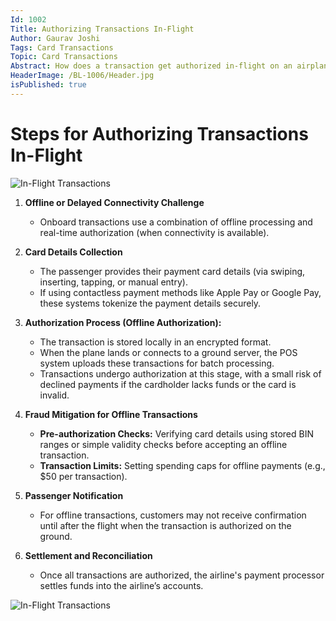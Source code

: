 ```yaml
---
Id: 1002
Title: Authorizing Transactions In-Flight
Author: Gaurav Joshi
Tags: Card Transactions
Topic: Card Transactions 
Abstract: How does a transaction get authorized in-flight on an airplane, such as for purchasing onboard Wi-Fi, food, or other services?
HeaderImage: /BL-1006/Header.jpg
isPublished: true
---
```


# Steps for Authorizing Transactions In-Flight

![In-Flight Transactions](/BL-1006/InFlightTraxs.png)

1. **Offline or Delayed Connectivity Challenge**  
   - Onboard transactions use a combination of offline processing and real-time authorization (when connectivity is available).

2. **Card Details Collection**  
   - The passenger provides their payment card details (via swiping, inserting, tapping, or manual entry).  
   - If using contactless payment methods like Apple Pay or Google Pay, these systems tokenize the payment details securely.

3. **Authorization Process (Offline Authorization):**  
   - The transaction is stored locally in an encrypted format.  
   - When the plane lands or connects to a ground server, the POS system uploads these transactions for batch processing.  
   - Transactions undergo authorization at this stage, with a small risk of declined payments if the cardholder lacks funds or the card is invalid.

4. **Fraud Mitigation for Offline Transactions**  
   - **Pre-authorization Checks:** Verifying card details using stored BIN ranges or simple validity checks before accepting an offline transaction.  
   - **Transaction Limits:** Setting spending caps for offline payments (e.g., $50 per transaction).

5. **Passenger Notification**  
   - For offline transactions, customers may not receive confirmation until after the flight when the transaction is authorized on the ground.

6. **Settlement and Reconciliation**  
   - Once all transactions are authorized, the airline's payment processor settles funds into the airline’s accounts.  
   
![In-Flight Transactions](/BL-1006/1.gif)
